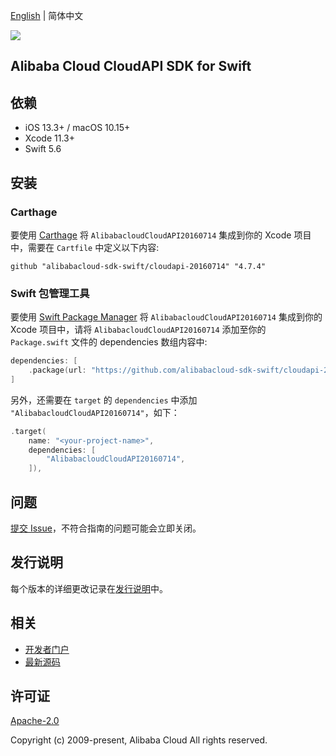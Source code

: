 [English](README.md) | 简体中文

![](https://aliyunsdk-pages.alicdn.com/icons/AlibabaCloud.svg)

## Alibaba Cloud CloudAPI SDK for Swift

## 依赖

- iOS 13.3+ / macOS 10.15+
- Xcode 11.3+
- Swift 5.6

## 安装

### Carthage

要使用 [Carthage](https://github.com/Carthage/Carthage) 将 `AlibabacloudCloudAPI20160714` 集成到你的 Xcode 项目中，需要在 `Cartfile` 中定义以下内容:

```ogdl
github "alibabacloud-sdk-swift/cloudapi-20160714" "4.7.4"
```

### Swift 包管理工具

要使用 [Swift Package Manager](https://swift.org/package-manager/) 将 `AlibabacloudCloudAPI20160714` 集成到你的 Xcode 项目中，请将 `AlibabacloudCloudAPI20160714` 添加至你的 `Package.swift` 文件的 dependencies 数组内容中:

```swift
dependencies: [
    .package(url: "https://github.com/alibabacloud-sdk-swift/cloudapi-20160714.git", from: "4.7.4")
]
```

另外，还需要在 `target` 的 `dependencies` 中添加 `"AlibabacloudCloudAPI20160714"`，如下：

```swift
.target(
    name: "<your-project-name>",
    dependencies: [
        "AlibabacloudCloudAPI20160714",
    ]),
```

## 问题

[提交 Issue](https://github.com/alibabacloud-sdk-swift/cloudapi-20160714/issues/new)，不符合指南的问题可能会立即关闭。

## 发行说明

每个版本的详细更改记录在[发行说明](./ChangeLog.txt)中。

## 相关

* [开发者门户](https://next.api.aliyun.com/home)
* [最新源码](https://github.com/alibabacloud-sdk-swift/cloudapi-20160714)

## 许可证

[Apache-2.0](http://www.apache.org/licenses/LICENSE-2.0)

Copyright (c) 2009-present, Alibaba Cloud All rights reserved.
